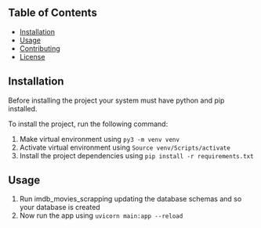 ## Table of Contents

- [Installation](#installation)
- [Usage](#usage)
- [Contributing](#contributing)
- [License](#license)

## Installation
Before installing the project your system must have python and pip installed.

To install the project, run the following command:
1. Make virtual environment using `py3 -m venv venv`
2. Activate virtual environment using `Source venv/Scripts/activate`
3. Install the project dependencies using `pip install -r requirements.txt`


## Usage
1. Run imdb_movies_scrapping updating the database schemas and so your database is created
2. Now run the app using `uvicorn main:app --reload`